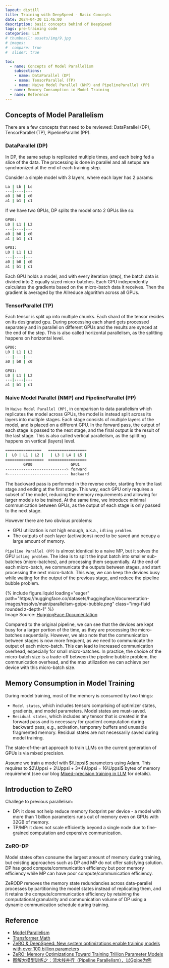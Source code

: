 ```yaml
---
layout: distill
title: Training with DeepSpeed - Basic Concepts
date: 2024-04-30 11:46:00
description: basic concepts behind of DeepSpeed
tags: pre-training code
categories: LLM
# thumbnail: assets/img/9.jpg
# images:
#  compare: true
#  slider: true

toc:
  - name: Concepts of Model Parallelism
    subsections:
    - name: DataParallel (DP)
    - name: TensorParallel (TP)
    - name: Naive Model Parallel (NMP) and PipelineParallel (PP) 
  - name: Memory Consumption in Model Training
  - name: Reference
---
```



## Concepts of Model Parallelism

There are a few concepts that need to be reviewed: DataParallel (DP), TensorParallel (TP), PipelineParallel (PP).

###  DataParallel (DP)
In DP, the same setup is replicated multiple times, and each being fed a slice of the data. The processing is done in parallel and all setups are synchronized at the end of each training step.

Consider a simple model with 3 layers, where each layer has 2 params:
```bash
La | Lb | Lc
---|----|---
a0 | b0 | c0
a1 | b1 | c1
```

If we have two GPUs, DP splits the model onto 2 GPUs like so:
```bash
GPU0: 
L0 | L1 | L2
---|----|---
a0 | b0 | c0
a1 | b1 | c1

GPU1:
L0 | L1 | L2
---|----|---
a0 | b0 | c0
a1 | b1 | c1
```
Each GPU holds a model, and with every iteration (step), the batch data is divided into 2 equally sized micro-batches. Each GPU independently calculates the gradients based on the micro-batch data it receives. Then the gradient is averaged by the Allreduce algorithm across all GPUs.


### TensorParallel (TP)

Each tensor is split up into multiple chunks. Each shard of the tensor resides on its designated gpu. During processing each shard gets processed separately and in parallel on different GPUs and the results are synced at the end of the step. This is also called horizontal parallelism, as the splitting happens on horizontal level.

```bash
GPU0:
L0 | L1 | L2
---|----|---
a0 | b0 | c0

GPU1:
L0 | L1 | L2
---|----|---
a1 | b1 | c1
```

### Naive Model Parallel (NMP) and PipelineParallel (PP) 

In `Naive Model Parallel (MP)`, in comparison to data parallelism which replicates the model across GPUs, the model is instead split across its layers into multiple stages. Each stage consists of multiple layers of the model, and is placed on a different GPU. In the forward pass, the output of each stage is passed to the next stage, and the final output is the result of the last stage. This is also called vertical parallelism, as the splitting happens on vertical (layers) level.

```bash
================   =================
|  L0 | L1 | L2 |   | L3 | L4 | L5 |
=================  =================
        GPU0                 GPU1
---------------------------> forward
<--------------------------- backward                      

```

The backward pass is performed in the reverse order, starting from the last stage and ending at the first stage. This way, each GPU only requires a subset of the model, reducing the memory requirements and allowing for larger models to be trained. At the same time, we introduce minimal communication between GPUs, as the output of each stage is only passed to the next stage. 

However there are two obvious problems: 
- GPU utilization is not high enough, a.k.a., `idling problem`.
- The outputs of each layer (activations) need to be saved and occupy a large amount of memory.

`Pipeline Parallel (PP)` is almost identical to a naive MP, but it solves the GPU `idling problem`. The idea is to split the input batch into smaller sub-batches (micro-batches), and processing them sequentially. At the end of each micro-batch, we communicate the outputs between stages, and start processing the next micro-batch. This way, we can keep the devices busy while waiting for the output of the previous stage, and reduce the pipeline bubble problem.

<div class="row mt-3">
    <div class="col-sm mt-3 mt-md-0">
        {% include figure.liquid loading="eager" path="https://huggingface.co/datasets/huggingface/documentation-images/resolve/main/parallelism-gpipe-bubble.png" class="img-fluid rounded z-depth-1" %}
    </div>
</div>
<div class="caption">
    Image Source: <a href="https://huggingface.co/docs/transformers/v4.15.0/parallelism">HuggingFace Documentation</a> 
</div>

Compared to the original pipeline, we can see that the devices are kept busy for a larger portion of the time, as they are processing the micro-batches sequentially. However, we also note that the communication between stages is now more frequent, as we need to communicate the output of each micro-batch. This can lead to increased communication overhead, especially for small micro-batches. In practice, the choice of the micro-batch size is a trade-off between the pipeline bubble problem, the communication overhead, and the max utilization we can achieve per device with this micro-batch size.

## Memory Consumption in Model Training

During model training, most of the memory is consumed by two things:
- `Model states`, which includes tensors comprising of optimizer states, gradients, and model parameters. Model states are must-saved.
- `Residual states`, which includes any tensor that is created in the forward pass and is necessary for gradient computation during backward pass, e.g., activation, temporary buffers and unusable fragmented memory. Residual states are not necessarily saved during model training.

The state-of-the-art approach to train LLMs on the current generation of GPUs is via mixed precision. 

Assume we train a model with $\Uppsi$ parameters using Adam. This requires to $2\Uppsi + 2\Uppsi + 3*4\Uppsi = 16\Uppsi$ bytes of memory requirement (see our blog [Mixed-precision training in LLM](https://ilampard.github.io/blog/2024/mixed-precision/) for details).


## Introduction to ZeRO

Challege to previous parallelism:
- DP: it does not help reduce memory footprint per device - a model with more than 1 billion parameters runs out of memory even on GPUs with 32GB of memory.
- TP/MP: it does not scale efficiently beyond a single node due to fine-grained computation and expensive communication.
<!--
- MP: it cannot scale much further beyond these models sizes. MP splits the model vertically, partitioning the computation and parameters in each layer across multiple devices, requiring significant communication between each layer. As a result, they work well within a single node where the inter-GPU communication bandwidth is high, but the efficiency degrades quickly beyond a single node.
-->


### ZeRO-DP

Model states often consume the largest amount of memory during training, but existing approaches such as DP and MP do not offer satisfying
solution. DP has good compute/communication efficiency but poor memory efficiency while MP can have poor compute/communication efficiency.

ZeRODP removes the memory state redundancies across data-parallel processes by partitioning the
model states instead of replicating them, and it retains the compute/communication efficiency
by retaining the computational granularity and communication volume of DP using a dynamic
communication schedule during training.

        
## Reference

- [Model Parallelism](https://huggingface.co/docs/transformers/v4.15.0/parallelism)
- [Transformer Math](https://blog.eleuther.ai/transformer-math/) 
- [ZeRO & DeepSpeed: New system optimizations enable training models with over 100 billion parameters](https://www.microsoft.com/en-us/research/blog/zero-deepspeed-new-system-optimizations-enable-training-models-with-over-100-billion-parameters/)
- [ZeRO: Memory Optimizations Toward Training Trillion Parameter Models](https://arxiv.org/pdf/1910.02054v3)
- [图解大模型训练之：流水线并行（Pipeline Parallelism），以Gpipe为例](https://zhuanlan.zhihu.com/p/613196255)


